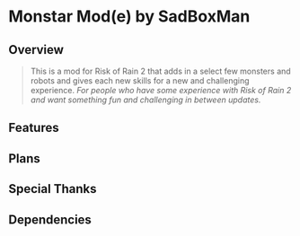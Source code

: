# Monstar Mod(e) by SadBoxMan

## Overview
>This is a mod for Risk of Rain 2 that adds in a select few monsters and robots and gives each new skills for a new and challenging experience.
>*For people who have some experience with Risk of Rain 2 and want something fun and challenging in between updates.*

## Features


## Plans


## Special Thanks


## Dependencies

